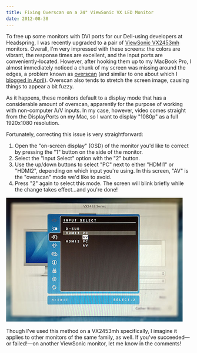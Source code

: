 ```yaml
---
title: Fixing Overscan on a 24" ViewSonic VX LED Monitor
date: 2012-08-30
---
```


To free up some monitors with DVI ports for our Dell-using developers at Headspring, I was recently upgraded to a pair of [ViewSonic VX2453mh][1] monitors. Overall, I'm very impressed with these screens: the colors are vibrant, the response times are excellent, and the input ports are conveniently-located. However, after hooking them up to my MacBook Pro, I almost immediately noticed a chunk of my screen was missing around the edges, a problem known as [overscan][2] (and similar to one about which I [blogged in April][3]). Overscan also tends to stretch the screen image, causing things to appear a bit fuzzy.

As it happens, these monitors default to a display mode that has a considerable amount of overscan, apparently for the purpose of working with non-computer A/V inputs. In my case, however, video comes straight from the DisplayPorts on my Mac, so I want to display "1080p" as a full 1920x1080 resolution.

Fortunately, correcting this issue is very straightforward:

1. Open the "on-screen display" (OSD) of the monitor you'd like to correct by pressing the "1" button on the side of the monitor.
2. Select the "Input Select" option with the "2" button.
3. Use the up/down buttons to select "PC" next to either "HDMI1" or "HDMI2", depending on which input you're using. In this screen, "AV" is the "overscan" mode we'd like to avoid.
4. Press "2" again to select this mode. The screen will blink briefly while the change takes effect...and you're done!

![The VS2453mh's on-screen display.][a]

Though I've used this method on a VX2453mh specifically, I imagine it applies to other monitors of the same family, as well. If you've succeeded&mdash;or failed!&mdash;on another ViewSonic monitor, let me know in the comments!

[1]: http://www.viewsonic.com/products/desktop-monitors/lcd/x-series/vx2453mhled.htm
[2]: http://en.wikipedia.org/wiki/Overscan
[3]: /2012/04/correct-hdmi-display-scaling-in-windows-on-a-radeon-equipped-macbook-pro/

[a]: /css/images/blog/2012-08-30-01.jpg
